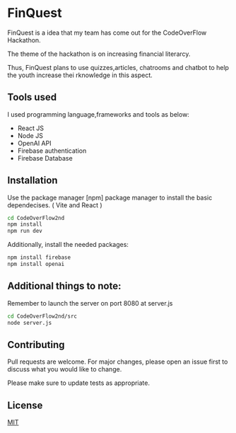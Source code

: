 # FinQuest

FinQuest is a idea that my team has come out for the CodeOverFlow Hackathon. 

The theme of the hackathon is on increasing financial literarcy.

Thus, FinQuest plans to use quizzes,articles, chatrooms and chatbot to help the youth increase thei rknowledge in this aspect. 

## Tools used
I used programming language,frameworks and tools as below: 
- React JS
- Node JS
- OpenAI API
- Firebase authentication
- Firebase Database

## Installation

Use the package manager [npm] package manager to install the basic dependecises. ( Vite and React ) 
```bash
cd CodeOverFlow2nd
npm install
npm run dev
```

Additionally, install the needed packages:
```bash
npm install firebase
npm install openai
```
## Additional things to note:

Remember to launch the server on port 8080 at server.js
```bash
cd CodeOverFlow2nd/src
node server.js
```
## Contributing

Pull requests are welcome. For major changes, please open an issue first
to discuss what you would like to change.

Please make sure to update tests as appropriate.

## License

[MIT](https://choosealicense.com/licenses/mit/)

